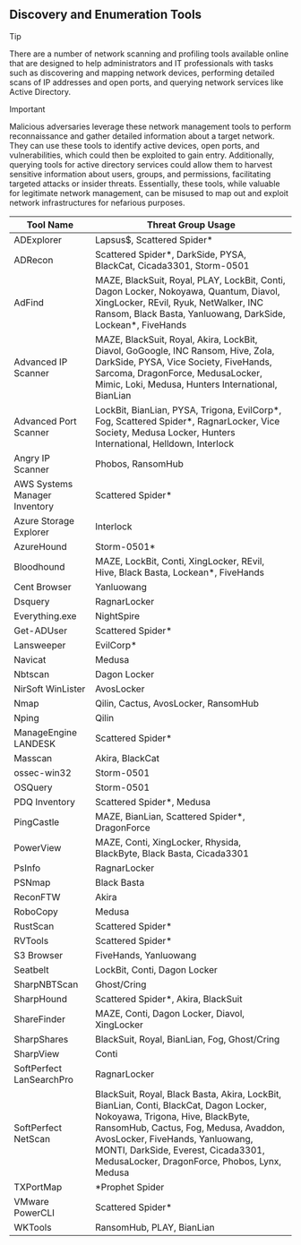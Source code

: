 ## Discovery and Enumeration Tools

> [!TIP]
> There are a number of network scanning and profiling tools available online that are designed to help administrators and IT professionals with tasks such as discovering and mapping network devices, performing detailed scans of IP addresses and open ports, and querying network services like Active Directory. 

> [!IMPORTANT]
> Malicious adversaries leverage these network management tools to perform reconnaissance and gather detailed information about a target network. They can use these tools to identify active devices, open ports, and vulnerabilities, which could then be exploited to gain entry. Additionally, querying tools for active directory services could allow them to harvest sensitive information about users, groups, and permissions, facilitating targeted attacks or insider threats. Essentially, these tools, while valuable for legitimate network management, can be misused to map out and exploit network infrastructures for nefarious purposes.

| Tool Name | Threat Group Usage |
|---|---|
| ADExplorer | Lapsus$, Scattered Spider* |
| ADRecon | Scattered Spider*, DarkSide, PYSA, BlackCat, Cicada3301, Storm-0501 |
| AdFind | MAZE, BlackSuit, Royal, PLAY, LockBit, Conti, Dagon Locker, Nokoyawa, Quantum, Diavol, XingLocker, REvil, Ryuk, NetWalker, INC Ransom, Black Basta, Yanluowang, DarkSide, Lockean*, FiveHands |
| Advanced IP Scanner | MAZE, BlackSuit, Royal, Akira, LockBit, Diavol, GoGoogle, INC Ransom, Hive, Zola, DarkSide, PYSA, Vice Society, FiveHands, Sarcoma, DragonForce, MedusaLocker, Mimic, Loki, Medusa, Hunters International, BianLian |
| Advanced Port Scanner| LockBit, BianLian, PYSA, Trigona, EvilCorp*, Fog, Scattered Spider*, RagnarLocker, Vice Society, Medusa Locker, Hunters International, Helldown, Interlock |
| Angry IP Scanner | Phobos, RansomHub |
| AWS Systems Manager Inventory | Scattered Spider* |
| Azure Storage Explorer | Interlock |
| AzureHound | Storm-0501* |
| Bloodhound | MAZE, LockBit, Conti, XingLocker, REvil, Hive, Black Basta, Lockean*, FiveHands |
| Cent Browser | Yanluowang |
| Dsquery | RagnarLocker |
| Everything.exe | NightSpire |
| Get-ADUser | Scattered Spider* |
| Lansweeper | EvilCorp* |
| Navicat | Medusa |
| Nbtscan | Dagon Locker | 
| NirSoft WinLister | AvosLocker |
| Nmap | Qilin, Cactus, AvosLocker, RansomHub |
| Nping | Qilin |
| ManageEngine LANDESK | Scattered Spider* |
| Masscan | Akira, BlackCat |
| ossec-win32 | Storm-0501 |
| OSQuery | Storm-0501 |
| PDQ Inventory | Scattered Spider*, Medusa |
| PingCastle | MAZE, BianLian, Scattered Spider*, DragonForce |
| PowerView | MAZE, Conti, XingLocker, Rhysida, BlackByte, Black Basta, Cicada3301 |
| PsInfo | RagnarLocker |
| PSNmap | Black Basta |
| ReconFTW | Akira |
| RoboCopy | Medusa |
| RustScan | Scattered Spider* |
| RVTools | Scattered Spider* |
| S3 Browser | FiveHands, Yanluowang |
| Seatbelt | LockBit, Conti, Dagon Locker |
| SharpNBTScan | Ghost/Cring |
| SharpHound | Scattered Spider*, Akira, BlackSuit |
| ShareFinder | MAZE, Conti, Dagon Locker, Diavol, XingLocker |
| SharpShares | BlackSuit, Royal, BianLian, Fog, Ghost/Cring |
| SharpView | Conti |
| SoftPerfect LanSearchPro | RagnarLocker |
| SoftPerfect NetScan | BlackSuit, Royal, Black Basta, Akira, LockBit, BianLian, Conti, BlackCat, Dagon Locker, Nokoyawa, Trigona, Hive, BlackByte, RansomHub, Cactus, Fog, Medusa, Avaddon, AvosLocker, FiveHands, Yanluowang, MONTI, DarkSide, Everest, Cicada3301, MedusaLocker, DragonForce, Phobos, Lynx, Medusa |
| TXPortMap | *Prophet Spider  |
| VMware PowerCLI | Scattered Spider* |
| WKTools | RansomHub, PLAY, BianLian |
